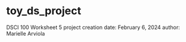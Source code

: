 # toy_ds_project
DSCI 100 Worksheet 5
project creation date: February 6, 2024
author: Marielle Arviola
